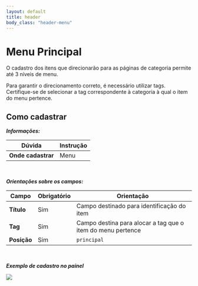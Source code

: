 ```yaml
---
layout: default
title: header
body_class: "header-menu"
---
```




# Menu Principal

O cadastro dos itens que direcionarão para as páginas de categoria permite até 3 níveis de menu.

Para garantir o direcionamento correto, é necessário utilizar tags. Certifique-se de selecionar a tag correspondente à categoria à qual o item do menu pertence.

## Como cadastrar


**_Informações:_**

| Dúvida                | Instrução                                                        |
| --------------------- | ---------------------------------------------------------------- |
| **Onde cadastrar**    | Menu                                                          |


&nbsp;

**_Orientações sobre os campos:_**

| Campo               | Obrigatório	         | Orientação                                                            |
| ------------------- | ------------------- | --------------------------------------------------------------------- |
| **Título**          | Sim      | Campo destinado para identificação do item                         |
| **Tag**             | Sim | Campo destina para alocar a tag que o item do menu pertence                                               |
| **Posição** | Sim     | `principal`                                        |

<br>

***Exemplo de cadastro no painel***


<div class="print-painel">
    <img src="{{ site.baseurl }}/arquivos/prints/menu-cadastrado.png">
</div>
